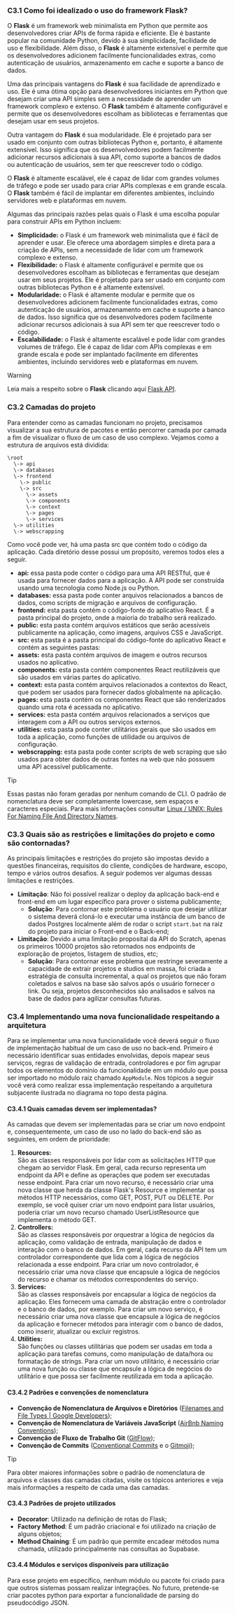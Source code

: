 ### C3.1 Como foi idealizado o uso do framework Flask?

O **Flask** é um framework web minimalista em Python que permite aos desenvolvedores criar APIs de forma rápida e eficiente. Ele é bastante popular na comunidade Python, devido à sua simplicidade, facilidade de uso e flexibilidade. Além disso, o **Flask** é altamente extensível e permite que os desenvolvedores adicionem facilmente funcionalidades extras, como autenticação de usuários, armazenamento em cache e suporte a banco de dados.

Uma das principais vantagens do **Flask** é sua facilidade de aprendizado e uso. Ele é uma ótima opção para desenvolvedores iniciantes em Python que desejam criar uma API simples sem a necessidade de aprender um framework complexo e extenso. O **Flask** também é altamente configurável e permite que os desenvolvedores escolham as bibliotecas e ferramentas que desejam usar em seus projetos.

Outra vantagem do **Flask** é sua modularidade. Ele é projetado para ser usado em conjunto com outras bibliotecas Python e, portanto, é altamente extensível. Isso significa que os desenvolvedores podem facilmente adicionar recursos adicionais à sua API, como suporte a bancos de dados ou autenticação de usuários, sem ter que reescrever todo o código.

O **Flask** é altamente escalável, ele é capaz de lidar com grandes volumes de tráfego e pode ser usado para criar APIs complexas e em grande escala. O **Flask** também é fácil de implantar em diferentes ambientes, incluindo servidores web e plataformas em nuvem.

Algumas das principais razões pelas quais o Flask é uma escolha popular para construir APIs em Python incluem:

- **Simplicidade:** o Flask é um framework web minimalista que é fácil de aprender e usar. Ele oferece uma abordagem simples e direta para a criação de APIs, sem a necessidade de lidar com um framework complexo e extenso.
- **Flexibilidade:** o Flask é altamente configurável e permite que os desenvolvedores escolham as bibliotecas e ferramentas que desejam usar em seus projetos. Ele é projetado para ser usado em conjunto com outras bibliotecas Python e é altamente extensível.
- **Modularidade:** o Flask é altamente modular e permite que os desenvolvedores adicionem facilmente funcionalidades extras, como autenticação de usuários, armazenamento em cache e suporte a banco de dados. Isso significa que os desenvolvedores podem facilmente adicionar recursos adicionais à sua API sem ter que reescrever todo o código.
- **Escalabilidade:** o Flask é altamente escalável e pode lidar com grandes volumes de tráfego. Ele é capaz de lidar com APIs complexas e em grande escala e pode ser implantado facilmente em diferentes ambientes, incluindo servidores web e plataformas em nuvem.

> [!WARNING]
> Leia mais a respeito sobre o **Flask** clicando aqui [Flask API](https://flask.palletsprojects.com/).

### C3.2 Camadas do projeto

Para entender como as camadas funcionam no projeto, precisamos visualizar a sua estrutura de pacotes e então percorrer camada por camada a fim de visualizar o fluxo de um caso de uso complexo. Vejamos como a estrutura de arquivos está dividida:

```
\root
  \-> api
  \-> databases
  \-> frontend
    \-> public
    \-> src
      \-> assets
      \-> components
      \-> context
      \-> pages
      \-> services
  \-> utilities
  \-> webscrapping
```

Como você pode ver, há uma pasta src que contém todo o código da aplicação. Cada diretório desse possui um propósito, veremos todos eles a seguir.

- **api:** essa pasta pode conter o código para uma API RESTful, que é usada para fornecer dados para a aplicação. A API pode ser construída usando uma tecnologia como Node.js ou Python.
- **databases:** essa pasta pode conter arquivos relacionados a bancos de dados, como scripts de migração e arquivos de configuração.
- **frontend:** esta pasta contém o código-fonte do aplicativo React. É a pasta principal do projeto, onde a maioria do trabalho será realizado.
- **public:** esta pasta contém arquivos estáticos que serão acessíveis publicamente na aplicação, como imagens, arquivos CSS e JavaScript.
- **src:** esta pasta é a pasta principal do código-fonte do aplicativo React e contém as seguintes pastas:
- **assets:** esta pasta contém arquivos de imagem e outros recursos usados ​​no aplicativo.
- **components:** esta pasta contém componentes React reutilizáveis ​​que são usados ​​em várias partes do aplicativo.
- **context:** esta pasta contém arquivos relacionados a contextos do React, que podem ser usados ​​para fornecer dados globalmente na aplicação.
- **pages:** esta pasta contém os componentes React que são renderizados quando uma rota é acessada no aplicativo.
- **services:** esta pasta contém arquivos relacionados a serviços que interagem com a API ou outros serviços externos.
- **utilities:** esta pasta pode conter utilitários gerais que são usados ​​em toda a aplicação, como funções de utilidade ou arquivos de configuração.
- **webscrapping:** esta pasta pode conter scripts de web scraping que são usados ​​para obter dados de outras fontes na web que não possuem uma API acessível publicamente.

> [!TIP]
> Essas pastas não foram geradas por nenhum comando de CLI. O padrão de nomenclatura deve ser completamente lowercase, sem espaços e caracteres especiais. Para mais informações consultar [Linux / UNIX: Rules For Naming File And Directory Names](https://www.cyberciti.biz/faq/linuxunix-rules-for-naming-file-and-directory-names/).

### C3.3 Quais são as restrições e limitações do projeto e como são contornadas?

As principais limitações e restrições do projeto são impostas devido a questões financeiras, requisitos do cliente, condições de hardware, escopo, tempo e vários outros desafios. A seguir podemos ver algumas dessas limitações e restrições.

- **Limitação**: Não foi possível realizar o deploy da aplicação back-end e front-end em um lugar específico para prover o sistema publicamente;
  - **Solução**: Para contornar este problema o usuário que desejar utilizar o sistema deverá cloná-lo e executar uma instância de um banco de dados Postgres localmente além de rodar o script `start.bat` na raiz do projeto para iniciar o Front-end e o Back-end;
- **Limitação**: Devido a uma limitação proposital da API do Scratch, apenas os primeiros 10000 projetos são retornados nos endpoints de exploração de projetos, listagem de studios, etc;
  - **Solução**: Para contornar esse problema que restringe severamente a capacidade de extrair projetos e studios em massa, foi criada a estratégia de consulta incremental, a qual os projetos que não foram coletados e salvos na base são salvos após o usuário fornecer o link. Ou seja, projetos desconhecidos são analisados e salvos na base de dados para agilizar consultas futuras.

### C3.4 Implementando uma nova funcionalidade respeitando a arquitetura

Para se implementar uma nova funcionalidade você deverá seguir o fluxo de implementação habitual de um caso de uso no back-end. Primeiro é necessário identificar suas entidades envolvidas, depois mapear seus serviços, regras de validação de entrada, controladores e por fim agrupar todos os elementos do domínio da funcionalidade em um módulo que possa ser importado no módulo raiz chamado ``AppModule``. Nos tópicos a seguir você verá como realizar essa implementação respeitando a arquitetura subjacente ilustrada no diagrama no topo desta página.

#### C3.4.1 Quais camadas devem ser implementadas?

As camadas que devem ser implementadas para se criar um novo endpoint e, consequentemente, um caso de uso no lado do back-end são as seguintes, em ordem de prioridade:

1. **Resources:**<br>
São as classes responsáveis por lidar com as solicitações HTTP que chegam ao servidor Flask. Em geral, cada recurso representa um endpoint da API e define as operações que podem ser executadas nesse endpoint. Para criar um novo recurso, é necessário criar uma nova classe que herda da classe Flask's Resource e implementar os métodos HTTP necessários, como GET, POST, PUT ou DELETE. Por exemplo, se você quiser criar um novo endpoint para listar usuários, poderia criar um novo recurso chamado UserListResource que implementa o método GET.
2. **Controllers:**<br>
São as classes responsáveis por orquestrar a lógica de negócios da aplicação, como validação de entrada, manipulação de dados e interação com o banco de dados. Em geral, cada recurso da API tem um controlador correspondente que lida com a lógica de negócios relacionada a esse endpoint. Para criar um novo controlador, é necessário criar uma nova classe que encapsule a lógica de negócios do recurso e chamar os métodos correspondentes do serviço.
3. **Services:**<br>
São as classes responsáveis por encapsular a lógica de negócios da aplicação. Eles fornecem uma camada de abstração entre o controlador e o banco de dados, por exemplo. Para criar um novo serviço, é necessário criar uma nova classe que encapsule a lógica de negócios da aplicação e fornecer métodos para interagir com o banco de dados, como inserir, atualizar ou excluir registros.
4. **Utilities:**<br>
São funções ou classes utilitárias que podem ser usadas em toda a aplicação para tarefas comuns, como manipulação de data/hora ou formatação de strings. Para criar um novo utilitário, é necessário criar uma nova função ou classe que encapsule a lógica de negócios do utilitário e que possa ser facilmente reutilizada em toda a aplicação.

#### C3.4.2 Padrões e convenções de nomenclatura

- **Convenção de Nomenclatura de Arquivos e Diretórios** ([Filenames and File Types | Google Developers](https://developers.google.com/style/filenames));
- **Convenção de Nomenclatura de Variáveis JavaScript** ([AirBnb Naming Conventions](https://airbnb.io/javascript/#naming-conventions));
- **Convenção de Fluxo de Trabalho Git** ([GitFlow](https://danielkummer.github.io/git-flow-cheatsheet/));
- **Convenção de Commits** ([Conventional Commits](https://www.conventionalcommits.org/pt-br/v1.0.0/) e o [Gitmoji](https://gitmoji.dev/));

> [!TIP]
> Para obter maiores informações sobre o padrão de nomenclatura de arquivos e classes das camadas citadas, visite os tópicos anteriores e veja mais informações a respeito de cada uma das camadas.

#### C3.4.3 Padrões de projeto utilizados

- **Decorator**: Utilizado na definição de rotas do Flask;
- **Factory Method**: É um padrão criacional e foi utilizado na criação de alguns objetos;
- **Method Chaining**: É um padrão que permite encadear métodos numa chamada, utilizado principalmente nas consultas ao Supabase.

#### C3.4.4 Módulos e serviços disponíveis para utilização

Para esse projeto em específico, nenhum módulo ou pacote foi criado para que outros sistemas possam realizar integrações. No futuro, pretende-se criar pacotes python para exportar a funcionalidade de parsing do pseudocódigo JSON.
